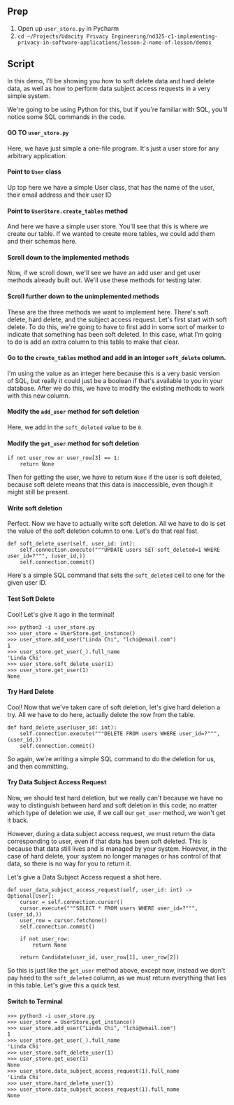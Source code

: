 ## Prep

1. Open up `user_store.py` in Pycharm
2. `cd ~/Projects/Udacity Privacy Engineering/nd325-c1-implementing-privacy-in-software-applications/lesson-2-name-of-lesson/demos`


## Script
In this demo, I'll be showing you how to soft delete data and hard delete data, as well as how to perform data subject
access requests in a very simple system.

We're going to be using Python for this, but if you're familiar with SQL, you'll
notice some SQL commands in the code.

#### GO TO `user_store.py`
Here, we have just simple a one-file program. It's just a user store for any arbitrary application.

#### Point to `User` class
Up top here we have a simple User class, that has the name of the user, their email address and their user ID

#### Point to `UserStore.create_tables` method
And here we have a simple user store. You'll see that this is where we create our table. If we wanted to create
more tables, we could add them and their schemas here.

#### Scroll down to the implemented methods
Now, if we scroll down, we'll see we have an add user and get user methods already built out.
We'll use these methods for testing later.

#### Scroll further down to the unimplemented methods
These are the three methods we want to implement here. There's soft delete, hard delete, and the subject access request.
Let's first start with soft delete. To do this, we're going to have to first add in some sort of marker to indicate that
something has been soft deleted. In this case, what I'm going to do is add an extra column to this table to make that
clear.

#### Go to the `create_tables` method and add in an integer `soft_delete` column.
I'm using the value as an integer here because this is a very basic version of SQL, but really it could just be a
boolean if that's available to you in your database. After we do this, we have to modify the existing methods to work
with this new column.

#### Modify the `add_user` method for soft deletion
Here, we add in the `soft_deleted` value to be `0`.

#### Modify the `get_user` method for soft deletion
```
if not user_row or user_row[3] == 1:
    return None
```
Then for getting the user, we have to return `None` if the user is soft deleted,
because soft delete means that this data is inaccessible, even though it might still be present.

#### Write soft deletion
Perfect. Now we have to actually write soft deletion. All we have to do is set the value of the soft deletion column to
one. Let's do that real fast.

```
def soft_delete_user(self, user_id: int):
    self.connection.execute("""UPDATE users SET soft_deleted=1 WHERE user_id=?""", (user_id,))
    self.connection.commit()
```
Here's a simple SQL command that sets the `soft_deleted` cell to one for the given user ID.

#### Test Soft Delete
Cool! Let's give it ago in the terminal!
```
>>> python3 -i user_store.py
>>> user_store = UserStore.get_instance()
>>> user_store.add_user("Linda Chi", "lchi@email.com")
1
>>> user_store.get_user(_).full_name
'Linda Chi'
>>> user_store.soft_delete_user(1)
>>> user_store.get_user(1)
None
```

#### Try Hard Delete
Cool! Now that we've taken care of soft deletion, let's give hard deletion a try. All we have to do here, actually
delete the row from the table.
```
def hard_delete_user(user_id: int):
    self.connection.execute("""DELETE FROM users WHERE user_id=?""", (user_id,))
    self.connection.commit()
```
So again, we're writing a simple SQL command to do the deletion for us, and then committing.

#### Try Data Subject Access Request
Now, we should test hard deletion, but we really can't because we have no way to distinguish between hard and soft
deletion in this code; no matter which type of deletion we use, if we call our `get_user` method, we won't get it back.

However, during a data subject access request, we must return the data corresponding to user, even if that data has been
soft deleted. This is because that data still lives and is managed by your system. However, in the case of hard delete,
your system no longer manages or has control of that data, so there is no way for you to return it.

Let's give a Data Subject Access request a shot here.

```
def user_data_subject_access_request(self, user_id: int) -> Optional[User]:
    cursor = self.connection.cursor()
    cursor.execute("""SELECT * FROM users WHERE user_id=?""", (user_id,))
    user_row = cursor.fetchone()
    self.connection.commit()

    if not user_row:
        return None

    return Candidate(user_id, user_row[1], user_row[2])
```

So this is just like the `get_user` method above, except now, instead we don't pay heed to the `soft_deleted` column, as
we must return everything that lies in this table. Let's give this a quick test.


#### Switch to Terminal
```
>>> python3 -i user_store.py
>>> user_store = UserStore.get_instance()
>>> user_store.add_user("Linda Chi", "lchi@email.com")
1
>>> user_store.get_user(_).full_name
'Linda Chi'
>>> user_store.soft_delete_user(1)
>>> user_store.get_user(1)
None
>>> user_store.data_subject_access_request(1).full_name
'Linda Chi'
>>> user_store.hard_delete_user(1)
>>> user_store.data_subject_access_request(1).full_name
None
```










